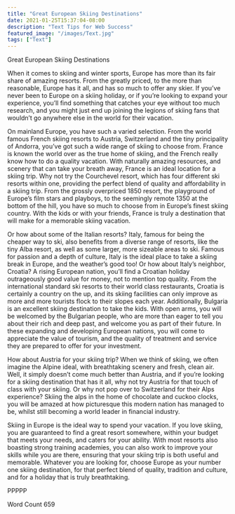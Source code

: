 ```yaml
---
title: "Great European Skiing Destinations"
date: 2021-01-25T15:37:04-08:00
description: "Text Tips for Web Success"
featured_image: "/images/Text.jpg"
tags: ["Text"]
---
```


Great European Skiing Destinations

When it comes to skiing and winter sports, Europe has more than its fair share of amazing resorts.  From the greatly priced, to the more than reasonable, Europe has it all, and has so much to offer any skier.  If you’ve never been to Europe on a skiing holiday, or if you’re looking to expand your experience, you’ll find something that catches your eye without too much research, and you might just end up joining the legions of skiing fans that wouldn’t go anywhere else in the world for their vacation.

On mainland Europe, you have such a varied selection.  From the world famous French skiing resorts to Austria, Switzerland and the tiny principality of Andorra, you’ve got such a wide range of skiing to choose from.  France is known the world over as the true home of skiing, and the French really know how to do a quality vacation.  With naturally amazing resources, and scenery that can take your breath away, France is an ideal location for a skiing trip.  Why not try the Courchevel resort, which has four different ski resorts within one, providing the perfect blend of quality and affordability in a skiing trip.  From the grossly overpriced 1850 resort, the playground of Europe’s film stars and playboys, to the seemingly remote 1350 at the bottom of the hill, you have so much to choose from in Europe’s finest skiing country.  With the kids or with your friends, France is truly a destination that will make for a memorable skiing vacation.

Or how about some of the Italian resorts?  Italy, famous for being the cheaper way to ski, also benefits from a diverse range of resorts, like the tiny Alba resort, as well as some larger, more sizeable areas to ski.  Famous for passion and a depth of culture, Italy is the ideal place to take a skiing break in Europe, and the weather’s good too!  Or how about Italy’s neighbor, Croatia?  A rising European nation, you’ll find a Croatian holiday outrageously good value for money, not to mention top quality.  From the international standard ski resorts to their world class restaurants, Croatia is certainly a country on the up, and its skiing facilities can only improve as more and more tourists flock to their slopes each year.  Additionally, Bulgaria is an excellent skiing destination to take the kids.  With open arms, you will be welcomed by the Bulgarian people, who are more than eager to tell you about their rich and deep past, and welcome you as part of their future.  In these expanding and developing European nations, you will come to appreciate the value of tourism, and the quality of treatment and service they are prepared to offer for your investment.

How about Austria for your skiing trip?  When we think of skiing, we often imagine the Alpine ideal, with breathtaking scenery and fresh, clean air.  Well, it simply doesn’t come much better than Austria, and if you’re looking for a skiing destination that has it all, why not try Austria for that touch of class with your skiing.  Or why not pop over to Switzerland for their Alps experience?  Skiing the alps in the home of chocolate and cuckoo clocks, you will be amazed at how picturesque this modern nation has managed to be, whilst still becoming a world leader in financial industry.

Skiing in Europe is the ideal way to spend your vacation.  If you love skiing, you are guaranteed to find a great resort somewhere, within your budget that meets your needs, and caters for your ability.  With most resorts also boasting strong training academies, you can also work to improve your skills while you are there, ensuring that your skiing trip is both useful and memorable.  Whatever you are looking for, choose Europe as your number one skiing destination, for that perfect blend of quality, tradition and culture, and for a holiday that is truly breathtaking.  

PPPPP

Word Count 659

